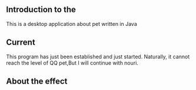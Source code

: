 ## Introduction to the
This is a desktop application about pet written in Java
## Current
This program has just been established and just started. Naturally, it cannot reach the level of QQ pet,But I will continue with nouri.
## About the effect 

